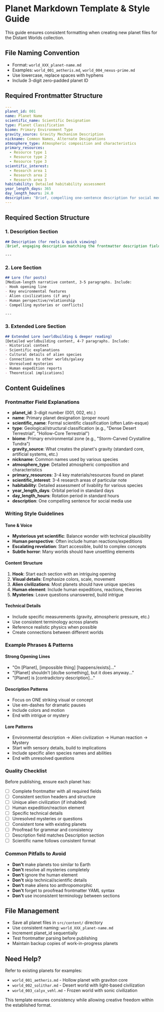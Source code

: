 # Planet Markdown Template & Style Guide

This guide ensures consistent formatting when creating new planet files for the Distant Worlds collection.

## File Naming Convention
- Format: `world_XXX_planet-name.md`
- Examples: `world_001_aetheris.md`, `world_004_nexus-prime.md`
- Use lowercase, replace spaces with hyphens
- Include 3-digit zero-padded planet ID

## Required Frontmatter Structure

```yaml
---
planet_id: 001
name: Planet Name
scientific_name: Scientific Designation
type: Planet Classification
biome: Primary Environment Type
gravity_source: Gravity Mechanism Description
nickname: Common Names, Alternate Designations
atmosphere_type: Atmospheric composition and characteristics
primary_resources:
  - Resource type 1
  - Resource type 2
  - Resource type 3
scientific_interest:
  - Research area 1
  - Research area 2
  - Research area 3
habitability: Detailed habitability assessment
year_length_days: 365
day_length_hours: 24.0
description: "Brief, compelling one-sentence description for social media and quick reference."
---
```

## Required Section Structure

### 1. Description Section
```markdown
## Description (for reels & quick viewing)
[Brief, engaging description matching the frontmatter description field. 1-2 sentences max. Focus on visual impact and intrigue.]

---
```

### 2. Lore Section
```markdown
## Lore (for posts)
[Medium-length narrative content, 3-5 paragraphs. Include:
- Hook opening line
- Key environmental features
- Alien civilizations (if any)
- Human perspective/relationship
- Compelling mysteries or conflicts]

---
```

### 3. Extended Lore Section
```markdown
## Extended Lore (worldbuilding & deeper reading)
[Detailed worldbuilding content, 4-7 paragraphs. Include:
- Historical context
- Scientific explanations
- Cultural details of alien species
- Connections to other worlds/galaxy
- Unresolved mysteries
- Human expedition reports
- Theoretical implications]
```

## Content Guidelines

### Frontmatter Field Explanations

- **planet_id**: 3-digit number (001, 002, etc.)
- **name**: Primary planet designation (proper noun)
- **scientific_name**: Formal scientific classification (often Latin-esque)
- **type**: Geological/structural classification (e.g., "Dense Desert Terrestrial", "Hollow-Core Terrestrial")
- **biome**: Primary environmental zone (e.g., "Storm-Carved Crystalline Tundra")
- **gravity_source**: What creates the planet's gravity (standard core, artificial systems, etc.)
- **nickname**: Common names used by various species
- **atmosphere_type**: Detailed atmospheric composition and characteristics
- **primary_resources**: 3-4 key materials/resources found on planet
- **scientific_interest**: 3-4 research areas of particular note
- **habitability**: Detailed assessment of livability for various species
- **year_length_days**: Orbital period in standard days
- **day_length_hours**: Rotation period in standard hours
- **description**: One compelling sentence for social media use

### Writing Style Guidelines

#### Tone & Voice
- **Mysterious yet scientific**: Balance wonder with technical plausibility
- **Human perspective**: Often include human reactions/expeditions
- **Escalating revelation**: Start accessible, build to complex concepts
- **Subtle horror**: Many worlds should have unsettling elements

#### Content Structure
1. **Hook**: Start each section with an intriguing opening
2. **Visual details**: Emphasize colors, scale, movement
3. **Alien civilizations**: Most planets should have unique species
4. **Human element**: Include human expeditions, reactions, theories
5. **Mysteries**: Leave questions unanswered, build intrigue

#### Technical Details
- Include specific measurements (gravity, atmospheric pressure, etc.)
- Use consistent terminology across planets
- Reference realistic physics when possible
- Create connections between different worlds

### Example Phrases & Patterns

#### Strong Opening Lines
- "On [Planet], [impossible thing] [happens/exists]..."
- "[Planet] shouldn't [do/be something], but it does anyway..."
- "[Planet] is [contradictory description]..."

#### Description Patterns
- Focus on ONE striking visual or concept
- Use em-dashes for dramatic pauses
- Include colors and motion
- End with intrigue or mystery

#### Lore Patterns
- Environmental description → Alien civilization → Human reaction → Mystery
- Start with sensory details, build to implications
- Include specific alien species names and abilities
- End with unresolved questions

### Quality Checklist

Before publishing, ensure each planet has:

- [ ] Complete frontmatter with all required fields
- [ ] Consistent section headers and structure
- [ ] Unique alien civilization (if inhabited)
- [ ] Human expedition/reaction element
- [ ] Specific technical details
- [ ] Unresolved mysteries or questions
- [ ] Consistent tone with existing planets
- [ ] Proofread for grammar and consistency
- [ ] Description field matches Description section
- [ ] Scientific name follows consistent format

### Common Pitfalls to Avoid

- **Don't** make planets too similar to Earth
- **Don't** resolve all mysteries completely
- **Don't** ignore the human element
- **Don't** skip technical/scientific details
- **Don't** make aliens too anthropomorphic
- **Don't** forget to proofread frontmatter YAML syntax
- **Don't** use inconsistent terminology between sections

## File Management

- Save all planet files in `src/content/` directory
- Use consistent naming: `world_XXX_planet-name.md`
- Increment planet_id sequentially
- Test frontmatter parsing before publishing
- Maintain backup copies of work-in-progress planets

## Need Help?

Refer to existing planets for examples:
- `world_001_aetheris.md` - Hollow planet with graviton core
- `world_002_solithar.md` - Desert world with light-based civilization  
- `world_003_calyx_vehl.md` - Frozen world with sonic civilization

This template ensures consistency while allowing creative freedom within the established format. 